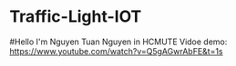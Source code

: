 # Traffic-Light-IOT
#Hello I'm Nguyen Tuan Nguyen in HCMUTE
Vidoe demo: https://www.youtube.com/watch?v=Q5gAGwrAbFE&t=1s
